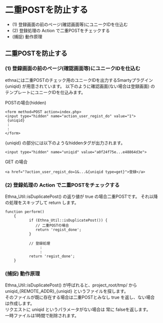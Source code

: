 # 二重POSTを防止する
  - (1) 登録画面の前のページ(確認画面等)にユニークIDを仕込む 
  - (2) 登録処理の Action で二重POSTをチェックする 
  - (捕捉) 動作原理 

## 二重POSTを防止する

### (1) 登録画面の前のページ(確認画面等)にユニークIDを仕込む

ethnaには二重POSTのチェック用のユニークIDを出力するSmartyプラグイン {uniqid} が用意されています。 以下のように確認画面(ない場合は登録画面) のテンプレートにユニークIDを仕込みます。

POSTの場合(hidden)

    <form method=POST action=index.php>
    <input type="hidden" name="action_user_regist_do" value="1">
     {uniqid}
     :
     :
    </form>

{uniqid} の部分には以下のようなhiddenタグが出力されます。

    <input type="hidden" name="uniqid" value="a0f24f75e...e48864d3e">

GET の場合

    <a href="?action_user_regist_do=1&...&{uniqid type=get}">登録</a>

### (2) 登録処理の Action で二重POSTをチェックする

Ethna\_Util::isDuplicatePost() の返り値が true の場合二重POSTです。 それ以降の処理をスキップして return します。

    function perform()
    	{
               if (Ethna_Util::isDuplicatePost()) {
                  // 二重POSTの場合
                  return 'regist_done';
               }
    
               // 登録処理
                    :
                    :
               return 'regist_done';
    	}

### (捕捉) 動作原理

Ethna\_Util::isDuplicatePost() が呼ばれると、project\_root/tmp/ から  
uniqid\_{REMOTE\_ADDR}\_{uniqid} というファイルを探します。  
そのファイルが既に存在する場合は二重POSTとみなし true を返し、ない場合は作成します。  
リクエストに uniqid というパラメータがない場合は 常に falseを返します。  
一時ファイルは1時間で削除されます。

